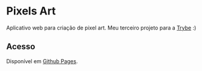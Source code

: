 # Pixels Art
Aplicativo web para criação de pixel art. Meu terceiro projeto para a [Trybe](https://www.betrybe.com/) :)

## Acesso
Disponível em [Github Pages](https://pedrotrasfereti.github.io/trybe-pixels-art/).

